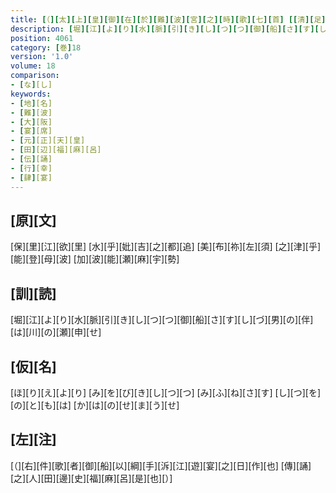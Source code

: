 ```yaml
---
title: [（][太][上][皇][御][在][於][難][波][宮][之][時][歌][七][首] [[清][足][姫][天][皇][也]][）] /
description: [堀][江][よ][り][水][脈][引][き][し][つ][つ][御][船][さ][す][し][づ][男][の][伴][は][川][の][瀬][申][せ]
position: 4061
category: [巻]18
version: '1.0'
volume: 18
comparison:
- [な][し]
keywords:
- [地][名]
- [難][波]
- [大][阪]
- [宴][席]
- [元][正][天][皇]
- [田][辺][福][麻][呂]
- [伝][誦]
- [行][幸]
- [肆][宴]
---
```


## [原][文]

[保][里][江][欲][里] [水][乎][妣][吉][之][都][追] [美][布][祢][左][須] [之][津][乎][能][登][母][波] [加][波][能][瀬][麻][宇][勢]

## [訓][読]

[堀][江][よ][り][水][脈][引][き][し][つ][つ][御][船][さ][す][し][づ][男][の][伴][は][川][の][瀬][申][せ]

## [仮][名]

[ほ][り][え][よ][り] [み][を][び][き][し][つ][つ] [み][ふ][ね][さ][す] [し][つ][を][の][と][も][は] [か][は][の][せ][ま][う][せ]

## [左][注]

[（][右][件][歌][者][御][船][以][綱][手][泝][江][遊][宴][之][日][作][也] [傳][誦][之][人][田][邊][史][福][麻][呂][是][也][）]
